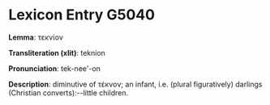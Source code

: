 # Lexicon Entry G5040

**Lemma**: τεκνίον

**Transliteration (xlit)**: tekníon

**Pronunciation**: tek-nee'-on

**Description**:
diminutive of τέκνον; an infant, i.e. (plural figuratively) darlings (Christian converts):--little children.
